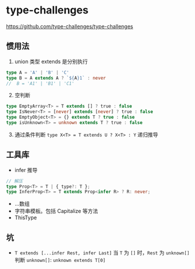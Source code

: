 # type-challenges
https://github.com/type-challenges/type-challenges


## 惯用法
1. union 类型 extends 是分别执行
```ts
type A = 'A' | 'B' | 'C'
type B = A extends A ? `${A}1` : never
//  B = 'A1' | 'B1' | 'C1'
```

2. 空判断
```ts
type EmptyArray<T> = T extends [] ? true : false
type IsNever<T> = [never] extends [never] ? true : false
type EmptyObject<T> = {} extends T ? true : false
type isUnknown<T> = unknown extends T ? true : false
```

3. 通过条件判断 `type X<T> = T extends U ? X<T> : Y` 递归推导

## 工具库
- infer 推导
```ts
// 解压
type Prop<T> = T | { type?: T };
type InferProp<T> = T extends Prop<infer R> ? R: never;
```
- ...数组
- 字符串模板。包括 Capitalize 等方法
- ThisType

## 坑
- `T extends [...infer Rest, infer Last]` 当 `T` 为 `[]` 时，`Rest` 为 `unknown[]`
判断 `unknown[]`: `unknown extends T[0]`

